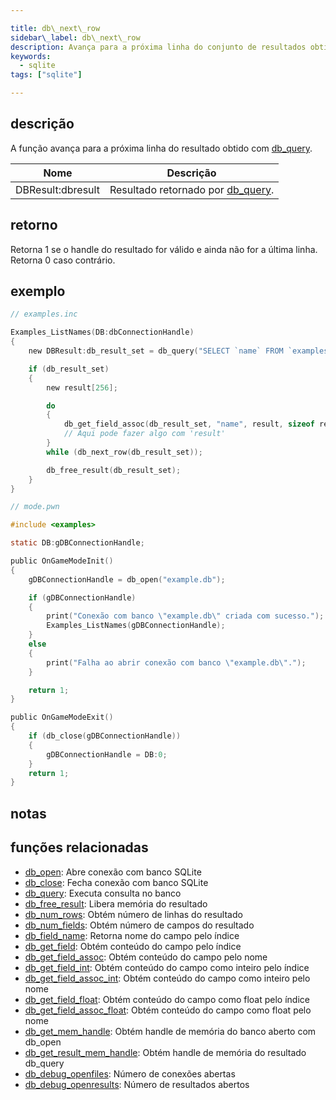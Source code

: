 ```yaml
---

title: db\_next\_row
sidebar\_label: db\_next\_row
description: Avança para a próxima linha do conjunto de resultados obtido com `db_query`.
keywords:
  - sqlite
tags: ["sqlite"]

---
```


## descrição

A função avança para a próxima linha do resultado obtido com [db\_query](db_query).

| Nome               | Descrição                                      |
| ------------------ | ---------------------------------------------- |
| DBResult\:dbresult | Resultado retornado por [db\_query](db_query). |

## retorno

Retorna 1 se o handle do resultado for válido e ainda não for a última linha. Retorna 0 caso contrário.

## exemplo

```c
// examples.inc

Examples_ListNames(DB:dbConnectionHandle)
{
    new DBResult:db_result_set = db_query("SELECT `name` FROM `examples`");

    if (db_result_set)
    {
        new result[256];

        do
        {
            db_get_field_assoc(db_result_set, "name", result, sizeof result);
            // Aqui pode fazer algo com 'result'
        }
        while (db_next_row(db_result_set));

        db_free_result(db_result_set);
    }
}
```

```c
// mode.pwn

#include <examples>

static DB:gDBConnectionHandle;

public OnGameModeInit()
{
    gDBConnectionHandle = db_open("example.db");

    if (gDBConnectionHandle)
    {
        print("Conexão com banco \"example.db\" criada com sucesso.");
        Examples_ListNames(gDBConnectionHandle);
    }
    else
    {
        print("Falha ao abrir conexão com banco \"example.db\".");
    }

    return 1;
}

public OnGameModeExit()
{
    if (db_close(gDBConnectionHandle))
    {
        gDBConnectionHandle = DB:0;
    }
    return 1;
}
```

## notas

## funções relacionadas

* [db\_open](db_open): Abre conexão com banco SQLite
* [db\_close](db_close): Fecha conexão com banco SQLite
* [db\_query](db_query): Executa consulta no banco
* [db\_free\_result](db_free_result): Libera memória do resultado
* [db\_num\_rows](db_num_rows): Obtém número de linhas do resultado
* [db\_num\_fields](db_num_fields): Obtém número de campos do resultado
* [db\_field\_name](db_field_name): Retorna nome do campo pelo índice
* [db\_get\_field](db_get_field): Obtém conteúdo do campo pelo índice
* [db\_get\_field\_assoc](db_get_field_assoc): Obtém conteúdo do campo pelo nome
* [db\_get\_field\_int](db_get_field_int): Obtém conteúdo do campo como inteiro pelo índice
* [db\_get\_field\_assoc\_int](db_get_field_assoc_int): Obtém conteúdo do campo como inteiro pelo nome
* [db\_get\_field\_float](db_get_field_float): Obtém conteúdo do campo como float pelo índice
* [db\_get\_field\_assoc\_float](db_get_field_assoc_float): Obtém conteúdo do campo como float pelo nome
* [db\_get\_mem\_handle](db_get_mem_handle): Obtém handle de memória do banco aberto com db\_open
* [db\_get\_result\_mem\_handle](db_get_result_mem_handle): Obtém handle de memória do resultado db\_query
* [db\_debug\_openfiles](db_debug_openfiles): Número de conexões abertas
* [db\_debug\_openresults](db_debug_openresults): Número de resultados abertos
